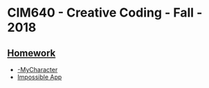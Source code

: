 # CIM640 - Creative Coding - Fall - 2018

## [Homework](/Homework)

* [-MyCharacter](https://github.com/yuanfang313/CIM640_Creative-Coding/tree/master/Homework/-MyCharacter)
* [Impossible App](/Homework/0828%20Impossible%20APP_3D%20Dictionary%20of%20Everything.jpg)
